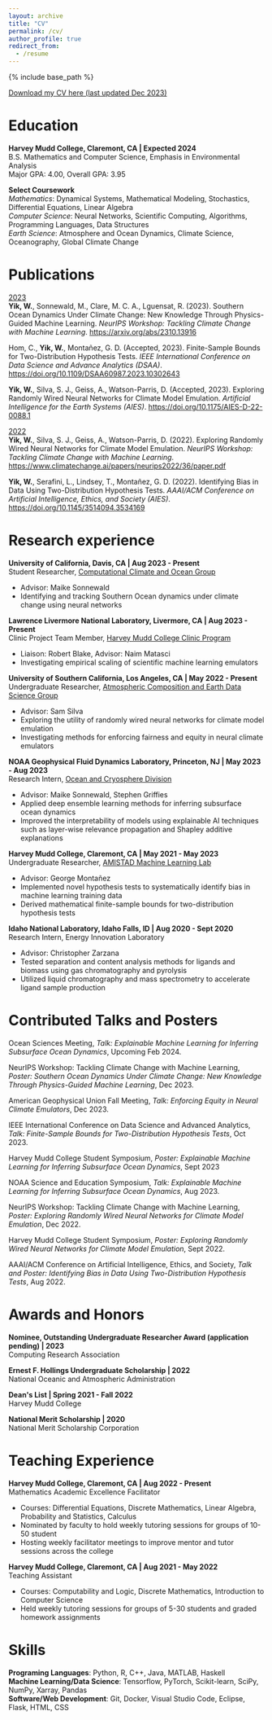 ```yaml
---
layout: archive
title: "CV"
permalink: /cv/
author_profile: true
redirect_from:
  - /resume
---
```


{% include base_path %}

<a href="https://yikwill.github.io/files/CV%2020231214.pdf" target="_blank">Download my CV here (last updated Dec 2023)</a>

Education
======
**Harvey Mudd College, Claremont, CA | Expected 2024**\
B.S. Mathematics and Computer Science, Emphasis in Environmental Analysis\
Major GPA: 4.00, Overall GPA: 3.95

**Select Coursework**\
*Mathematics*: Dynamical Systems, Mathematical Modeling, Stochastics, Differential Equations, Linear Algebra\
*Computer Science*: Neural Networks, Scientific Computing, Algorithms, Programming Languages, Data Structures\
*Earth Science*: Atmosphere and Ocean Dynamics, Climate Science, Oceanography, Global Climate Change

Publications
======
<u>2023</u>\
**Yik, W.**, Sonnewald, M., Clare, M. C. A., Lguensat, R. (2023). Southern Ocean Dynamics Under Climate Change: New Knowledge Through Physics-Guided Machine Learning. *NeurIPS Workshop: Tackling Climate Change with Machine Learning*. <https://arxiv.org/abs/2310.13916>

Hom, C., **Yik, W.**, Monta<span>&#241;</span>ez, G. D. (Accepted, 2023). Finite-Sample Bounds for Two-Distribution Hypothesis Tests. *IEEE International Conference on Data Science and Advance Analytics (DSAA)*. <https://doi.org/10.1109/DSAA60987.2023.10302643>

**Yik, W.**, Silva, S. J., Geiss, A., Watson-Parris, D. (Accepted, 2023). Exploring Randomly Wired Neural Networks for Climate Model Emulation. *Artificial Intelligence for the Earth Systems (AIES)*. <https://doi.org/10.1175/AIES-D-22-0088.1>

<u>2022</u>\
**Yik, W.**, Silva, S. J., Geiss, A., Watson-Parris, D. (2022). Exploring Randomly Wired Neural Networks for Climate Model Emulation. *NeurIPS Workshop: Tackling Climate Change with Machine Learning*. <https://www.climatechange.ai/papers/neurips2022/36/paper.pdf>

**Yik, W.**, Serafini, L., Lindsey, T., Monta<span>&#241;</span>ez, G. D. (2022). Identifying Bias in Data Using Two-Distribution Hypothesis Tests. *AAAI/ACM Conference on Artificial Intelligence, Ethics, and Society (AIES)*. <https://doi.org/10.1145/3514094.3534169>

Research experience
======
**University of California, Davis, CA | Aug 2023 - Present**\
Student Researcher, <a href="https://compclimate.github.io/ccog.github.io/" target="_blank">Computational Climate and Ocean Group</a>
  * Advisor: Maike Sonnewald
  * Identifying and tracking Southern Ocean dynamics under climate change using neural networks

**Lawrence Livermore National Laboratory, Livermore, CA | Aug 2023 - Present**\
Clinic Project Team Member, <a href="https://www.hmc.edu/cs/clinic/" target="_blank">Harvey Mudd College Clinic Program</a>
  * Liaison: Robert Blake, Advisor: Naim Matasci
  * Investigating empirical scaling of scientific machine learning emulators

**University of Southern California, Los Angeles, CA | May 2022 - Present**\
Undergraduate Researcher, <a href="https://www.earthdatausc.com/" target="_blank">Atmospheric Composition and Earth Data Science Group</a>
  * Advisor: Sam Silva
  * Exploring the utility of randomly wired neural networks for climate model emulation
  * Investigating methods for enforcing fairness and equity in neural climate emulators

**NOAA Geophysical Fluid Dynamics Laboratory, Princeton, NJ | May 2023 - Aug 2023**\
Research Intern, <a href="https://www.gfdl.noaa.gov/ocean-and-cryosphere-division/" target="_blank">Ocean and Cryosphere Division</a>
  * Advisor: Maike Sonnewald, Stephen Griffies
  * Applied deep ensemble learning methods for inferring subsurface ocean dynamics
  * Improved the interpretability of models using explainable AI techniques such as layer-wise relevance propagation and Shapley additive explanations

**Harvey Mudd College, Claremont, CA | May 2021 - May 2023**\
Undergraduate Researcher, <a href="https://www.cs.hmc.edu/~montanez/amistad.html" target="_blank">AMISTAD Machine Learning Lab</a>
  * Advisor: George Monta<span>&#241;</span>ez
  * Implemented novel hypothesis tests to systematically identify bias in machine learning training data
  * Derived mathematical finite-sample bounds for two-distribution hypothesis tests

**Idaho National Laboratory, Idaho Falls, ID | Aug 2020 - Sept 2020**\
Research Intern, Energy Innovation Laboratory
  * Advisor: Christopher Zarzana
  * Tested separation and content analysis methods for ligands and biomass using gas chromatography and pyrolysis
  * Utilized liquid chromatography and mass spectrometry to accelerate ligand sample production
  
Contributed Talks and Posters
======
Ocean Sciences Meeting, *Talk: Explainable Machine Learning for Inferring Subsurface Ocean Dynamics*, Upcoming Feb 2024.

NeurIPS Workshop: Tackling Climate Change with Machine Learning, *Poster: Southern Ocean Dynamics Under Climate Change: New Knowledge Through Physics-Guided Machine Learning*, Dec 2023.

American Geophysical Union Fall Meeting, *Talk: Enforcing Equity in Neural Climate Emulators*, Dec 2023.

IEEE International Conference on Data Science and Advanced Analytics, *Talk: Finite-Sample Bounds for Two-Distribution Hypothesis Tests*, Oct 2023.

Harvey Mudd College Student Symposium, *Poster: Explainable Machine Learning for Inferring Subsurface Ocean Dynamics*, Sept 2023

NOAA Science and Education Symposium, *Talk: Explainable Machine Learning for Inferring Subsurface Ocean Dynamics*, Aug 2023.

NeurIPS Workshop: Tackling Climate Change with Machine Learning, *Poster: Exploring Randomly Wired Neural Networks for Climate Model Emulation*, Dec 2022.

Harvey Mudd College Student Symposium, *Poster: Exploring Randomly Wired Neural Networks for Climate Model Emulation*, Sept 2022.

AAAI/ACM Conference on Artificial Intelligence, Ethics, and Society, *Talk and Poster: Identifying Bias in Data Using Two-Distribution Hypothesis Tests*, Aug 2022.
  
Awards and Honors
======
**Nominee, Outstanding Undergraduate Researcher Award (application pending) | 2023**\
Computing Research Association

**Ernest F. Hollings Undergraduate Scholarship | 2022**\
National Oceanic and Atmospheric Administration

**Dean's List | Spring 2021 - Fall 2022**\
Harvey Mudd College

**National Merit Scholarship | 2020**\
National Merit Scholarship Corporation

Teaching Experience
======
**Harvey Mudd College, Claremont, CA | Aug 2022 - Present**\
Mathematics Academic Excellence Facilitator
  * Courses: Differential Equations, Discrete Mathematics, Linear Algebra, Probability and Statistics, Calculus
  * Nominated by faculty to hold weekly tutoring sessions for groups of 10-50 student
  * Hosting weekly facilitator meetings to improve mentor and tutor sessions across the college

**Harvey Mudd College, Claremont, CA | Aug 2021 - May 2022**\
Teaching Assistant
  * Courses: Computability and Logic, Discrete Mathematics, Introduction to Computer Science
  * Held weekly tutoring sessions for groups of 5-30 students and graded homework assignments

Skills
======
**Programing Languages**: Python, R, C++, Java, MATLAB, Haskell\
**Machine Learning/Data Science**: Tensorflow, PyTorch, Scikit-learn, SciPy, NumPy, Xarray, Pandas\
**Software/Web Development**: Git, Docker, Visual Studio Code, Eclipse, Flask, HTML, CSS